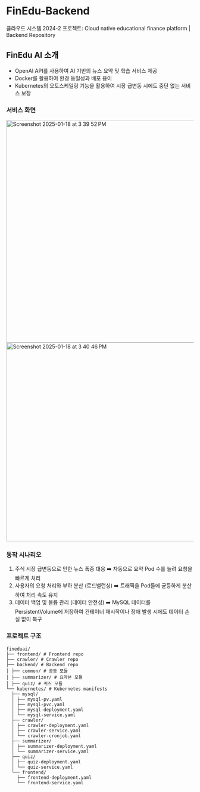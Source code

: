 # FinEdu-Backend
클라우드 시스템 2024-2 프로젝트: Cloud native educational finance platform | Backend Repository

## FinEdu AI 소개
- OpenAI API를 사용하여 AI 기반의 뉴스 요약 및 학습 서비스 제공
- Docker를 활용하여 환경 동일성과 배포 용이
- Kubernetes의 오토스케일링 기능을 활용하여 시장 급변동 시에도 중단 없는 서비스 보장

### 서비스 화면
<img width="597" alt="Screenshot 2025-01-18 at 3 39 52 PM" src="https://github.com/user-attachments/assets/eee554ff-1ae8-4776-834b-7b8f4af94f53" /> <img width="533" alt="Screenshot 2025-01-18 at 3 40 46 PM" src="https://github.com/user-attachments/assets/06cf1a20-efe7-42b6-a982-899bbaae7fce" />

### 동작 시나리오
1. 주식 시장 급변동으로 인한 뉴스 폭증 대응 ➡️ 자동으로 요약 Pod 수를 늘려 요청을 빠르게 처리
2. 사용자의 요청 처리와 부하 분산 (로드밸런싱) ➡️ 트래픽을 Pod들에 균등하게 분산하여 처리 속도 유지
3. 데이터 백업 및 볼륨 관리 (데이터 안전성) ➡️ MySQL 데이터를 PersistentVolume에 저장하여 컨테이너 재시작이나 장애 발생 시에도 데이터 손실 없이 복구

### 프로젝트 구조
```
fineduai/ 
├── frontend/ # Frontend repo 
├── crawler/ # Crawler repo 
├── backend/ # Backend repo 
│ ├── common/ # 공동 모듈
│ ├── summarizer/ # 요약본 모듈
│ ├── quiz/ # 퀴즈 모듈
└── kubernetes/ # Kubernetes manifests 
  ├── mysql/ 
  │ ├── mysql-pv.yaml 
  │ ├── mysql-pvc.yaml 
  │ ├── mysql-deployment.yaml 
  │ └── mysql-service.yaml 
  ├── crawler/ 
  │ ├── crawler-deployment.yaml 
  │ ├── crawler-service.yaml 
  │ └── crawler-cronjob.yaml 
  ├── summarizer/ 
  │ ├── summarizer-deployment.yaml 
  │ └── summarizer-service.yaml 
  ├── quiz/ 
  │ ├── quiz-deployment.yaml 
  │ └── quiz-service.yaml 
  └── frontend/ 
    ├── frontend-deployment.yaml 
    └── frontend-service.yaml
```
